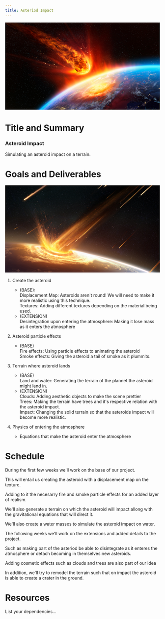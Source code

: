 ```yaml
---
title: Asteriod Impact
---
```


![Asteroid](images/asteroid_falling2.jpg)

# Title and Summary

### Asteroid Impact

Simulating an asteroid impact on a terrain. 

# Goals and Deliverables

![Impact](images/asteroid_impact1.jpg)

1. Create the asteroid
    - (BASE): <br> 
        Displacement Map: Asteroids aren't round! We will need to make it more realistic using this technique. <br>
        Textures: Adding different textures depending on the material being used.
    - (EXTENSION) <br>
        Desintegration upon entering the atmosphere: Making it lose mass as it enters the atmosphere  


2. Asteroid particle effects
    - (BASE) <br>
        Fire effects: Using particle effects to animating the asteroid <br>
        Smoke effects: Giving the asteroid a tail of smoke as it plummits.


3. Terrain where asteroid lands
    - (BASE) <br>
        Land and water: Generating the terrain of the plannet the asteroid might land in. 
    - (EXTENSION) <br>
        Clouds: Adding aesthetic objects to make the scene prettier <br>
        Trees: Making the terrain have trees and it's respective relation with the asteroid impact. <br>
        Impact: Changing the solid terrain so that the asteroids impact will become more realistic.


4. Physics of entering the atmosphere 
    - Equations that make the asteroid enter the atmosphere 

# Schedule

During the first few weeks we'll work on the base of our project. 

This will entail us creating the asteroid with a displacement map on the texture. 

Adding to it the necesarry fire and smoke particle effects for an added layer of realism. 

We'll also generate a terrain on which the asteroid will impact allong with the gravitational equations that will direct it. 

We'll also create a water masses to simulate the asteroid impact on water.

The following weeks we'll work on the extensions and added details to the project. 

Such as making part of the asteriod be able to disintegrate as it enteres the atmosphere or detach becoming in themselves new asteroids.

Adding cosmetic effects such as clouds and trees are also part of our idea

In addition, we'll try to remodel the terrain such that on impact the asteroid is able to create a crater in the ground.


# Resources

List your dependencies...
